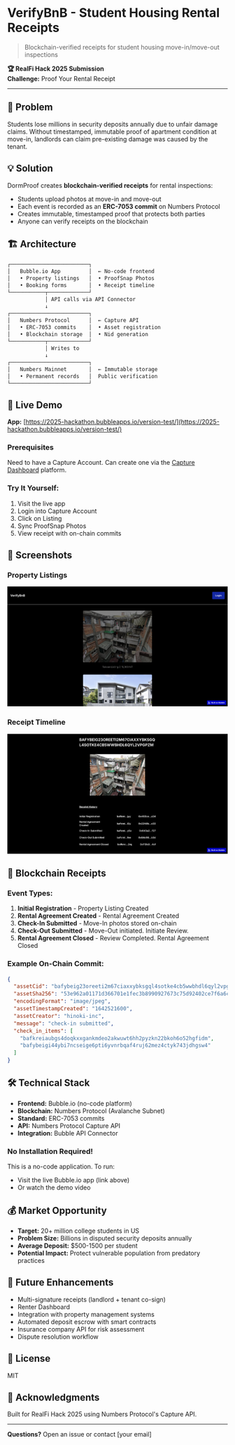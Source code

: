 # VerifyBnB - Student Housing Rental Receipts

> Blockchain-verified receipts for student housing move-in/move-out inspections

**🏆 RealFi Hack 2025 Submission**  
**Challenge:** Proof Your Rental Receipt

---

## 🎯 Problem

Students lose millions in security deposits annually due to unfair damage claims. Without timestamped, immutable proof of apartment condition at move-in, landlords can claim pre-existing damage was caused by the tenant.

## 💡 Solution

DormProof creates **blockchain-verified receipts** for rental inspections:
- Students upload photos at move-in and move-out
- Each event is recorded as an **ERC-7053 commit** on Numbers Protocol
- Creates immutable, timestamped proof that protects both parties
- Anyone can verify receipts on the blockchain

## 🏗️ Architecture
```
┌─────────────────────────┐
│   Bubble.io App         │  ← No-code frontend
│   • Property listings   │  • ProofSnap Photos
│   • Booking forms       │  • Receipt timeline
└───────────┬─────────────┘
            │ API calls via API Connector
            ↓
┌─────────────────────────┐
│   Numbers Protocol      │  ← Capture API
│   • ERC-7053 commits    │  • Asset registration
│   • Blockchain storage  │  • Nid generation
└───────────┬─────────────┘
            │ Writes to
            ↓
┌─────────────────────────┐
│   Numbers Mainnet       │  ← Immutable storage
│   • Permanent records   │  Public verification
└─────────────────────────┘
```

## 🚀 Live Demo

**App:** [https://2025-hackathon.bubbleapps.io/version-test/](https://2025-hackathon.bubbleapps.io/version-test/)  

### Prerequisites
Need to have a Capture Account. Can create one via the [Capture Dashboard](https://dashboard.captureapp.xyz/main) platform.

### Try It Yourself:
1. Visit the live app
2. Login into Capture Account
3. Click on Listing
4. Sync ProofSnap Photos
5. View receipt with on-chain commits

## 📸 Screenshots

### Property Listings
![Property Listings](screenshots/property-listings.png)


### Receipt Timeline
![Receipt Timeline](screenshots/receipt.png)


## 🔗 Blockchain Receipts

### Event Types:
1. **Initial Registration** - Property Listing Created
2. **Rental Agreement Created** - Rental Agreement Created
3. **Check-In Submitted** - Move-In photos stored on-chain
4. **Check-Out Submitted** - Move-Out initiated. Initiate Review.
5. **Rental Agreement Closed** - Review Completed. Rental Agreement Closed

### Example On-Chain Commit:
```json
{
  "assetCid": "bafybeig23oreeti2m67ciaxxybksgql4sotke4cb5wwbhdl6qyl2vpgpzm",
  "assetSha256": "53e962a01171d366701e1fec3b8990927673c75d92402ce7f6a6c6b117e9759a",
  "encodingFormat": "image/jpeg",
  "assetTimestampCreated": "1642521600",
  "assetCreator": "hinoki-inc",
  "message": "check-in submitted",
  "check_in_items": [
    "bafkreiaubgs4doqkxxgankmdeo2akwuwt6hh2pyzkn22bkoh6o52hgfidm",
    "bafybeigi44ybi7ncseige6pti6yvnrbqaf4ruj62mez4ctyk743jdhgsw4"
  ]
}
```

## 🛠️ Technical Stack

- **Frontend:** Bubble.io (no-code platform)
- **Blockchain:** Numbers Protocol (Avalanche Subnet)
- **Standard:** ERC-7053 commits
- **API:** Numbers Protocol Capture API
- **Integration:** Bubble API Connector

### No Installation Required!
This is a no-code application. To run:
- Visit the live Bubble.io app (link above)
- Or watch the demo video

## 💰 Market Opportunity

- **Target:** 20+ million college students in US
- **Problem Size:** Billions in disputed security deposits annually
- **Average Deposit:** $500-1500 per student
- **Potential Impact:** Protect vulnerable population from predatory practices

## 🚀 Future Enhancements

- Multi-signature receipts (landlord + tenant co-sign)
- Renter Dashboard
- Integration with property management systems
- Automated deposit escrow with smart contracts
- Insurance company API for risk assessment
- Dispute resolution workflow

## 📄 License

MIT

## 🙏 Acknowledgments

Built for RealFi Hack 2025 using Numbers Protocol's Capture API.

---

**Questions?** Open an issue or contact [your email]